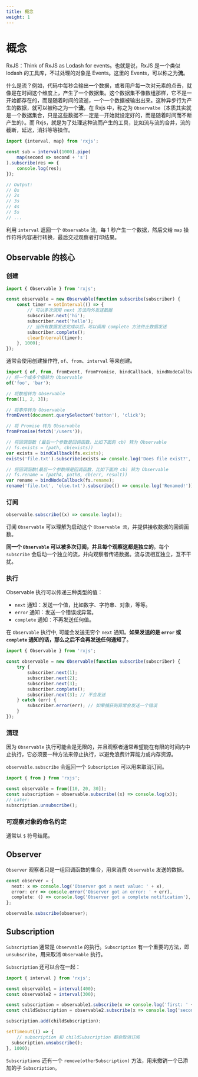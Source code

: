 ```yaml
---
title: 概念
weight: 1
---
```


# 概念

RxJS：Think of RxJS as Lodash for events。也就是说，RxJS 是一个类似 lodash 的工具库，不过处理的对象是 Events。这里的 Events，可以称之为**流**。

什么是流？例如，代码中每秒会输出一个数据，或者用户每一次对元素的点击，就像是在时间这个维度上，产生了一个数据集。这个数据集不像数组那样，它不是一开始都存在的，而是随着时间的流逝，一个一个数据被输出出来。这种异步行为产生的数据，就可以被称之为一个**流**，在 Rxjs 中，称之为 `Observalbe`（本质其实就是一个数据集合，只是这些数据不一定是一开始就设定好的，而是随着时间而不断产生的）。而 Rxjs，就是为了处理这种流而产生的工具，比如流与流的合并，流的截断，延迟，消抖等等操作。

```typescript
import {interval, map} from 'rxjs';

const sub = interval(1000).pipe(
    map(second => second + 's')
).subscribe(res => {
    console.log(res);
});

// Output:
// 0s
// 2s
// 3s
// 4s
// 5s
// ...
```

利用 `interval` 返回一个 `Observable` 流，每 1 秒产生一个数据，然后交给 `map` 操作符将内容进行转换，最后交过观察者打印结果。

## Observable 的核心

### 创建

```typescript
import { Observable } from 'rxjs';

const observable = new Observable(function subscribe(subscriber) {
    const timer = setInterval(() => {
        // 可以多次调用 next 方法向外发送数据
        subscriber.next('hi');
        subscriber.next('hello');
        // 当所有数据发送完成以后，可以调用 complete 方法终止数据发送
        subscriber.complete();
        clearInterval(timer);
    }, 1000);
});
```

通常会使用创建操作符, `of`、`from`、`interval` 等来创建。

```typescript
import { of, from, fromEvent, fromPromise, bindCallback, bindNodeCallback } from 'rxjs';
// 将一个或多个值转为 Observable
of('foo', 'bar');

// 将数组转为 Observable
from([1, 2, 3]);

// 将事件转为 Observable
fromEvent(document.querySelector('button'), 'click');

// 将 Promise 转为 Observable
fromPromise(fetch('/users'));

// 将回调函数 (最后一个参数是回调函数，比如下面的 cb) 转为 Observable
// fs.exists = (path, cb(exists))
var exists = bindCallback(fs.exists);
exists('file.txt').subscribe(exists => console.log('Does file exist?', exists));

// 将回调函数(最后一个参数得是回调函数，比如下面的 cb) 转为 Observable
// fs.rename = (pathA, pathB, cb(err, result))
var rename = bindNodeCallback(fs.rename);
rename('file.txt', 'else.txt').subscribe(() => console.log('Renamed!'));
```

### 订阅

```typescript
observable.subscribe((x) => console.log(x));
```

订阅 `Observable` 可以理解为启动这个 `Observable 流`，并提供接收数据的回调函数。

**同一个 `Observable` 可以被多次订阅，并且每个观察这都是独立的**。每个 `subscribe` 会启动一个独立的流，并向观察者传递数据。流与流相互独立，互不干扰。

### 执行

Observable 执行可以传递三种类型的值：

- `next` 通知：发送一个值，比如数字、字符串、对象，等等。
- `error` 通知：发送一个错误或异常。
- `complete` 通知：不再发送任何值。

在 `Observable` 执行中, 可能会发送无穷个 `next` 通知。**如果发送的是 `error` 或 `complete` 通知的话，那么之后不会再发送任何通知了**。

```typescript
import { Observable } from 'rxjs';

const observable = new Observable(function subscribe(subscriber) {
    try {
        subscriber.next(1);
        subscriber.next(2);
        subscriber.next(3);
        subscriber.complete();
        subscriber.next(3); // 不会发送
    } catch (err) {
        subscriber.error(err); // 如果捕获到异常会发送一个错误
    }
});
```

### 清理

因为 `Observable` 执行可能会是无限的，并且观察者通常希望能在有限的时间内中止执行，它必须要一种方法来停止执行，以避免浪费计算能力或内存资源。

`observable.subscribe` 会返回一个 `Subscription` 可以用来取消订阅。

```typescript
import { from } from 'rxjs';

const observable = from([10, 20, 30]);
const subscription = observable.subscribe((x) => console.log(x));
// Later:
subscription.unsubscribe();
```

### 可观察对象的命名约定

通常以 `$` 符号结尾。

## Observer

`Observer` 观察者只是一组回调函数的集合，用来消费 `Observable` 发送的数据。

```typescript
const observer = {
  next: x => console.log('Observer got a next value: ' + x),
  error: err => console.error('Observer got an error: ' + err),
  complete: () => console.log('Observer got a complete notification'),
};

observable.subscribe(observer);
```

## Subscription

`Subscription` 通常是 `Observable` 的执行。`Subscription` 有一个重要的方法，即 `unsubscribe`，用来取消 `Observable` 执行。

`Subscription` 还可以合在一起：

```typescript
import { interval } from 'rxjs';

const observable1 = interval(400);
const observable2 = interval(300);

const subscription = observable1.subscribe(x => console.log('first: ' + x));
const childSubscription = observable2.subscribe(x => console.log('second: ' + x));

subscription.add(childSubscription);

setTimeout(() => {
    // subscription 和 childSubscription 都会取消订阅
  subscription.unsubscribe();
}, 1000);
```

`Subscriptions` 还有一个 `remove(otherSubscription)` 方法，用来撤销一个已添加的子 `Subscription`。
